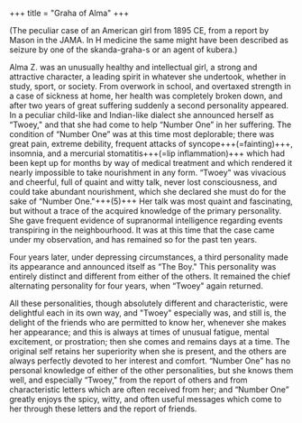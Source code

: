+++
title = "Graha of Alma"
+++

(The peculiar case of an American girl from 1895 CE, from a report by Mason in the JAMA. In H medicine the same might have been described as seizure by one of the skanda-graha-s or an agent of kubera.)

Alma Z. was an unusually healthy and intellectual girl, a strong and attractive character, a leading spirit in whatever she undertook, whether in study, sport, or society. From overwork in school, and overtaxed strength in a case of sickness at home, her health was completely broken down, and after two years of great suffering suddenly a second personality appeared. In a peculiar child-like and Indian-like dialect she announced herself as “Twoey," and that she had come to help “Number One” in her suffering. The condition of “Number One” was at this time most deplorable; there was great pain, extreme debility, frequent attacks of syncope+++(=fainting)+++, insomnia, and a mercurial stomatitis+++(=lip inflammation)+++ which had been kept up for months by way of medical treatment and which rendered it nearly impossible to take nourishment in any form. “Twoey" was vivacious and cheerful, full of quaint and witty talk, never lost consciousness, and could take abundant nourishment, which she declared she must do for the sake of “Number One."+++(5)+++ Her talk was most quaint and fascinating, but without a trace of the acquired knowledge of the primary personality. She gave frequent evidence of supranormal intelligence regarding events transpiring in the neighbourhood. It was at this time that the case came under my observation, and has remained so for the past ten years. 

Four years later, under depressing circumstances, a third personality made its appearance and announced itself as “The Boy." This personality was entirely distinct and different from either of the others. It remained the chief alternating personality for four years, when “Twoey" again returned.

All these personalities, though absolutely different and characteristic, were delightful each in its own way, and "Twoey" especially was, and still is, the delight of the friends who are permitted to know her, whenever she makes her appearance; and this is always at times of unusual fatigue, mental excitement, or prostration; then she comes and remains days at a time. The original self retains her superiority when she is present, and the others are always perfectly devoted to her interest and comfort. “Number One” has no personal knowledge of either of the other personalities, but she knows them well, and especially “Twoey," from the report of others and from characteristic letters which are often received from her; and “Number One” greatly enjoys the spicy, witty, and often useful messages which come to her through these letters and the report of friends.